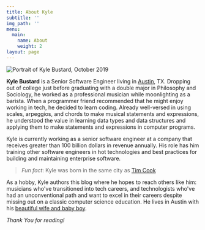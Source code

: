```yaml
---
title: About Kyle
subtitle: ''
img_path: ''
menu:
  main:
    name: About
    weight: 2
layout: page
---
```

![Portrait of Kyle Bustard, October 2019](/images/kyle-bustard-om-portrait-10-2019.jpg)

**Kyle Bustard** is a Senior Software Engineer living in [Austin](https://en.wikipedia.org/wiki/Austin,_Texas), TX. Dropping out of college just before graduating with a double major in Philosophy and Sociology, he worked as a professional musician while moonlighting as a barista. When a programmer friend recommended that he might enjoy working in tech, he decided to learn coding. Already well-versed in using scales, arpeggios, and chords to make musical statements and expressions, he understood the value in learning data types and data structures and applying them to make statements and expressions in computer programs. 

Kyle is currently working as a senior software engineer at a company that receives greater than 100 billion dollars in revenue annually. His role has him training other software engineers in hot technologies and best practices for building and maintaining enterprise software.

> *Fun fact*: Kyle was born in the same city as [Tim Cook](https://en.wikipedia.org/wiki/Tim_Cook)

As a hobby, Kyle authors this blog where he hopes to reach others like him: musicians who've transitioned into tech careers, and technologists who've had an unconventional path and want to excel in their careers despite  missing out on a classic computer science education. He lives in Austin with his [beautiful wife and baby boy](https://www.instagram.com/p/BstagZ2AnUP/).

*Thank You for reading!*
